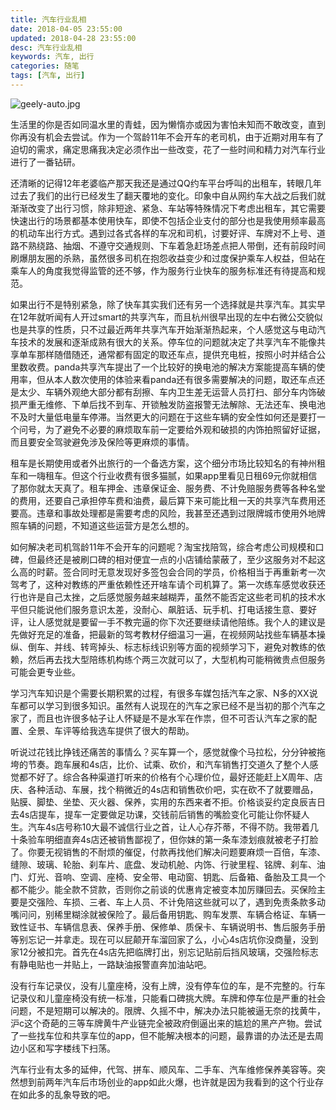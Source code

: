 ```yaml
---
title: 汽车行业乱相
date: 2018-04-05 23:55:00
updated: 2018-04-28 23:55:00
desc: 汽车行业乱相
keywords: 汽车, 出行
categories: 随笔
tags: [汽车, 出行]
---
```


![geely-auto.jpg](/images/geely-auto.jpg)

生活里的你是否如同温水里的青蛙，因为懒惰亦或因为害怕未知而不敢改变，直到你再没有机会去尝试。<!--more-->作为一个驾龄11年不会开车的老司机，由于近期对用车有了迫切的需求，痛定思痛我决定必须作出一些改变，花了一些时间和精力对汽车行业进行了一番钻研。

还清晰的记得12年老婆临产那天我还是通过QQ约车平台呼叫的出租车，转眼几年过去了我们的出行已经发生了翻天覆地的变化。印象中自从网约车大战之后我们就渐渐改变了出行习惯，除非短途、紧急、车站等特殊情况下考虑出租车，其它需要快速出行的场景都基本使用快车，即使不包括企业支付的部分也是我使用频率最高的机动车出行方式。遇到过各式各样的车况和司机，讨要好评、车牌对不上号、道路不熟绕路、抽烟、不遵守交通规则、下车着急赶场差点把人带倒，还有前段时间刷爆朋友圈的杀熟，虽然很多司机在抱怨收益变少和过度保护乘车人权益，但站在乘车人的角度我觉得监管的还不够，作为服务行业快车的服务标准还有待提高和规范。

如果出行不是特别紧急，除了快车其实我们还有另一个选择就是共享汽车。其实早在12年就听闻有人开过smart的共享汽车，而且杭州很早出现的左中右微公交貌似也是共享的性质，只不过最近两年共享汽车开始渐渐热起来，个人感觉这与电动汽车技术的发展和逐渐成熟有很大的关系。停车位的问题就决定了共享汽车不能像共享单车那样随借随还，通常都有固定的取还车点，提供充电桩，按照小时并结合公里数收费。panda共享汽车提出了一个比较好的换电池的解决方案能提高车辆的使用率，但从本人数次使用的体验来看panda还有很多需要解决的问题，取还车点还是太少、车辆外观绝大部分都有刮擦、车内卫生差无运营人员打扫、部分车内饰破损严重无维修、下单后找不到车、开锁触发防盗报警无法解除、无法还车、换电池不及时大量低电量车停滞。当然更大的问题在于这些车辆的安全性如何还是要打一个问号，为了避免不必要的麻烦取车前一定要给外观和破损的内饰拍照留好证据，而且要安全驾驶避免涉及保险等更麻烦的事情。

租车是长期使用或者外出旅行的一个备选方案，这个细分市场比较知名的有神州租车和一嗨租车。但这个行业收费有很多猫腻，如果app里看见日租69元你就相信了那你就太天真了。租车押金、违章保证金、服务费、不计免赔服务费等各种名堂的费用，还要自己承担停车费和油费，最后算下来可能比租一天的共享汽车费用还要高。违章和事故处理都是需要考虑的风险，我甚至还遇到过限牌城市使用外地牌照车辆的问题，不知道这些运营方是怎么想的。

如何解决老司机驾龄11年不会开车的问题呢？淘宝找陪驾，综合考虑公司规模和口碑，但最终还是被刷口碑的相对便宜一点的小店铺给蒙蔽了，至少这服务对不起这么高的时薪。签合同时无意发现好多签包会合同的学员，价格相当于再重新考一次驾考了，这种对教练的严重依赖性还开啥车请个司机算了。第一次练车感觉收获还行也许是自己太挫，之后感觉服务越来越糊弄，虽然不能否定这些老司机的技术水平但只能说他们服务意识太差，没耐心、飙脏话、玩手机、打电话接生意、要好评，让人感觉就是要留一手不教完逼的你下次还要继续请他陪练。我个人的建议是先做好充足的准备，把最新的驾考教材仔细温习一遍，在视频网站找些车辆基本操纵、倒车、并线、转弯掉头、标志标线识别等方面的视频学习下，避免对教练的依赖，然后再去找大型陪练机构练个两三次就可以了，大型机构可能稍微贵点但服务可能会更专业些。

学习汽车知识是个需要长期积累的过程，有很多车媒包括汽车之家、N多的XX说车都可以学习到很多知识。虽然有人说现在的汽车之家已经不是当初的那个汽车之家了，而且也许很多帖子让人怀疑是不是水军在作祟，但不可否认汽车之家的配置、全景、车评等给我选车提供了很大的帮助。

听说过花钱比挣钱还痛苦的事情么？买车算一个，感觉就像个马拉松，分分钟被拖垮的节奏。跑车展和4s店，比价、试乘、砍价，和汽车销售打交道久了整个人感觉都不好了。综合各种渠道打听来的价格有个心理价位，最好还能赶上X周年、店庆、各种活动、车展，找个稍微近的4s店和销售砍价吧，实在砍不了就要赠品，贴膜、脚垫、坐垫、灭火器、保养，实用的东西来者不拒。价格谈妥约定良辰吉日去4s店提车，提车一定要做足功课，交钱前后销售的嘴脸变化可能让你怀疑人生。汽车4s店号称10大最不诚信行业之首，让人心存芥蒂，不得不防。我带着几十条验车明细直奔4s店还被销售鄙视了，但你妹的第一条车漆划痕就被老子打脸了。你要无视销售的不耐烦的催促，付款再找他们解决问题要麻烦一百倍，车漆、缝隙、玻璃、轮胎、刹车片、底盘、发动机舱、内饰、行驶里程、铭牌、刹车、油门、灯光、音响、空调、座椅、安全带、电动窗、钥匙、后备箱、备胎及工具一个都不能少。能全款不贷款，否则你之前谈的优惠肯定被变本加厉赚回去。买保险主要是交强险、车损、三者、车上人员、不计免陪这些就可以了，遇到免责条款多动嘴问问，别稀里糊涂就被保险了。最后备用钥匙、购车发票、车辆合格证、车辆一致性证书、车辆信息表、保养手册、保修单、质保卡、车辆说明书、售后服务手册等别忘记一并拿走。现在可以屁颠开车溜回家了么，小心4s店坑你没商量，没到家12分被扣完。首先在4s店先把临牌打出，别忘记贴前后挡风玻璃，交强险标志有静电贴也一并贴上，一路缺油报警直奔加油站吧。

没有行车记录仪，没有儿童座椅，没有上牌，没有停车位的车，是不完整的。行车记录仪和儿童座椅没有统一标准，只能看口碑挑大牌。车牌和停车位是严重的社会问题，不是短期可以解决的。限牌、久摇不中，解决办法只能被逼无奈的找黄牛，沪c这个奇葩的三等车牌黄牛产业链完全被政府倒逼出来的尴尬的黑产产物。尝试了一些找车位和共享车位的app，但不能解决根本的问题，最靠谱的办法还是去周边小区和写字楼线下扫荡。

汽车行业有太多的延伸，代驾、拼车、顺风车、二手车、汽车维修保养美容等。突然想到前两年汽车后市场创业的app如此火爆，也许就是因为我看到的这个行业存在如此多的乱象导致的吧。